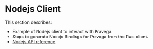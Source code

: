 # Nodejs Client

This section describes:

- Example of Nodejs client to interact with Pravega.
- Steps to generate Nodejs Bindings for Pravega from the Rust client.
- [Nodejs API reference](./nodejs/index.html).
